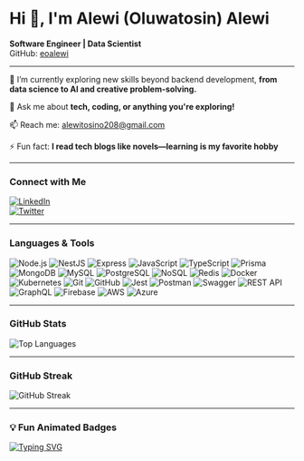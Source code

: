 # Hi 👋, I'm Alewi (Oluwatosin) Alewi
**Software Engineer | Data Scientist**  
GitHub: [eoalewi](https://github.com/eoalewi)  

---

🌱 I’m currently exploring new skills beyond backend development, **from data science to AI and creative problem-solving.**  

💬 Ask me about **tech, coding, or anything you're exploring!**  

📫 Reach me: [alewitosino208@gmail.com](mailto:alewitosino208@gmail.com)  

⚡ Fun fact: **I read tech blogs like novels—learning is my favorite hobby**  

---

### Connect with Me
[![LinkedIn](https://img.shields.io/badge/LinkedIn-alewi-blue?style=for-the-badge&logo=linkedin)](https://www.linkedin.com/in/alewioe)  
[![Twitter](https://img.shields.io/badge/Twitter-@__alewi-1DA1F2?style=for-the-badge&logo=twitter)](https://x.com/__alewi)  

---

### Languages & Tools
![Node.js](https://img.shields.io/badge/-Node.js-339933?style=for-the-badge&logo=node.js)
![NestJS](https://img.shields.io/badge/-NestJS-E0234E?style=for-the-badge&logo=nestjs)
![Express](https://img.shields.io/badge/-Express-000000?style=for-the-badge&logo=express)
![JavaScript](https://img.shields.io/badge/-JavaScript-F7DF1E?style=for-the-badge&logo=javascript)
![TypeScript](https://img.shields.io/badge/-TypeScript-3178C6?style=for-the-badge&logo=typescript)
![Prisma](https://img.shields.io/badge/-Prisma-2D3748?style=for-the-badge&logo=prisma)
![MongoDB](https://img.shields.io/badge/-MongoDB-47A248?style=for-the-badge&logo=mongodb)
![MySQL](https://img.shields.io/badge/-MySQL-4479A1?style=for-the-badge&logo=mysql)
![PostgreSQL](https://img.shields.io/badge/-PostgreSQL-4169E1?style=for-the-badge&logo=postgresql)
![NoSQL](https://img.shields.io/badge/-NoSQL-FF6C37?style=for-the-badge&logo=nosql)
![Redis](https://img.shields.io/badge/-Redis-DC382D?style=for-the-badge&logo=redis)
![Docker](https://img.shields.io/badge/-Docker-2496ED?style=for-the-badge&logo=docker)
![Kubernetes](https://img.shields.io/badge/-Kubernetes-326CE5?style=for-the-badge&logo=kubernetes)
![Git](https://img.shields.io/badge/-Git-F05032?style=for-the-badge&logo=git)
![GitHub](https://img.shields.io/badge/-GitHub-181717?style=for-the-badge&logo=github)
![Jest](https://img.shields.io/badge/-Jest-C21325?style=for-the-badge&logo=jest)
![Postman](https://img.shields.io/badge/-Postman-FF6C37?style=for-the-badge&logo=postman)
![Swagger](https://img.shields.io/badge/-Swagger-85EA2D?style=for-the-badge&logo=swagger)
![REST API](https://img.shields.io/badge/-REST%20API-61DAFB?style=for-the-badge)
![GraphQL](https://img.shields.io/badge/-GraphQL-E10098?style=for-the-badge&logo=graphql)
![Firebase](https://img.shields.io/badge/-Firebase-FFCA28?style=for-the-badge&logo=firebase)
![AWS](https://img.shields.io/badge/-AWS-232F3E?style=for-the-badge&logo=amazon-aws)
![Azure](https://img.shields.io/badge/-Azure-0078D4?style=for-the-badge&logo=microsoft-azure)

---

### GitHub Stats 
![Top Languages](https://github-readme-stats.vercel.app/api/top-langs/?username=eoalewi&layout=compact&theme=radical)  

---

### GitHub Streak
![GitHub Streak](https://github-readme-streak-stats.herokuapp.com/?user=eoalewi&theme=radical)


---

### 💡 Fun Animated Badges
[![Typing SVG](https://readme-typing-svg.herokuapp.com/?lines=Welcome+to+my+GitHub!;I+build+quant+project;I+build+desktop+applications;Always+learning+new+things&center=true&width=600&height=50)](https://git.io/typing-svg)
